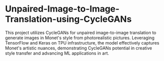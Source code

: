 # Unpaired-Image-to-Image-Translation-using-CycleGANs
This project utilizes CycleGANs for unpaired image-to-image translation to generate images in Monet's style from photorealistic pictures. Leveraging TensorFlow and Keras on TPU infrastructure, the model effectively captures Monet's artistic nuances, demonstrating CycleGANs potential in creative style transfer and advancing ML applications in art.
